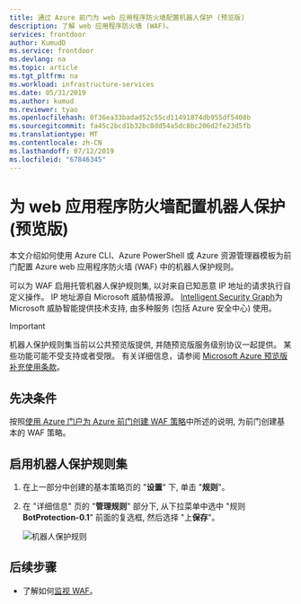 ```yaml
---
title: 通过 Azure 前门为 web 应用程序防火墙配置机器人保护 (预览版)
description: 了解 web 应用程序防火墙 (WAF)。
services: frontdoor
author: KumudD
ms.service: frontdoor
ms.devlang: na
ms.topic: article
ms.tgt_pltfrm: na
ms.workload: infrastructure-services
ms.date: 05/31/2019
ms.author: kumud
ms.reviewer: tyao
ms.openlocfilehash: 0f36ea33badad52c55cd11491874db955df5408b
ms.sourcegitcommit: fa45c2bcd1b32bc8dd54a5dc8bc206d2fe23d5fb
ms.translationtype: MT
ms.contentlocale: zh-CN
ms.lasthandoff: 07/12/2019
ms.locfileid: "67846345"
---
```

# <a name="configure-bot-protection-for-web-application-firewall-preview"></a>为 web 应用程序防火墙配置机器人保护 (预览版)
本文介绍如何使用 Azure CLI、Azure PowerShell 或 Azure 资源管理器模板为前门配置 Azure web 应用程序防火墙 (WAF) 中的机器人保护规则。

可以为 WAF 启用托管机器人保护规则集, 以对来自已知恶意 IP 地址的请求执行自定义操作。 IP 地址源自 Microsoft 威胁情报源。 [Intelligent Security Graph](https://www.microsoft.com/security/operations/intelligence)为 Microsoft 威胁智能提供技术支持, 由多种服务 (包括 Azure 安全中心) 使用。

> [!IMPORTANT]
> 机器人保护规则集当前以公共预览版提供, 并随预览版服务级别协议一起提供。 某些功能可能不受支持或者受限。  有关详细信息，请参阅 [Microsoft Azure 预览版补充使用条款](https://azure.microsoft.com/support/legal/preview-supplemental-terms/)。

## <a name="prerequisites"></a>先决条件

按照[使用 Azure 门户为 Azure 前门创建 WAF 策略](waf-front-door-create-portal.md)中所述的说明, 为前门创建基本的 WAF 策略。

## <a name="enable-bot-protection-rule-set"></a>启用机器人保护规则集

1. 在上一部分中创建的基本策略页的 "**设置**" 下, 单击 "**规则**"。
2. 在 "详细信息" 页的 "**管理规则**" 部分下, 从下拉菜单中选中 "规则**BotProtection-0.1**" 前面的复选框, 然后选择 "上**保存**"。
    
   ![机器人保护规则](./media/waf-front-door-configure-bot-protection/botprotect2.png)

## <a name="next-steps"></a>后续步骤

- 了解如何[监视 WAF](waf-front-door-monitor.md)。
